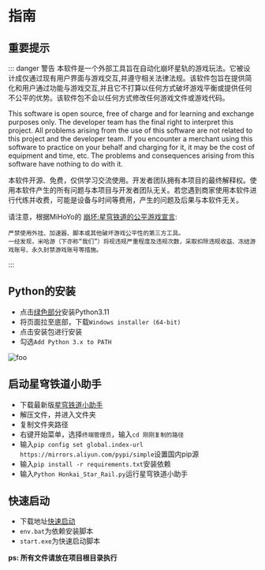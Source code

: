 <!--
 * @Author: Night-stars-1 nujj1042633805@gmail.com
 * @Date: 2023-05-23 15:45:31
 * @LastEditors: Night-stars-1 nujj1042633805@gmail.com
 * @LastEditTime: 2023-05-24 11:26:29
 * @Description: 
 * 
 * Copyright (c) 2023 by Night-stars-1, All Rights Reserved. 
-->
# 指南

## 重要提示
::: danger 警告
本软件是一个外部工具旨在自动化崩坏星轨的游戏玩法。它被设计成仅通过现有用户界面与游戏交互,并遵守相关法律法规。该软件包旨在提供简化和用户通过功能与游戏交互,并且它不打算以任何方式破坏游戏平衡或提供任何不公平的优势。该软件包不会以任何方式修改任何游戏文件或游戏代码。

This software is open source, free of charge and for learning and exchange purposes only. The developer team has the final right to interpret this project. All problems arising from the use of this software are not related to this project and the developer team. If you encounter a merchant using this software to practice on your behalf and charging for it, it may be the cost of equipment and time, etc. The problems and consequences arising from this software have nothing to do with it.

本软件开源、免费，仅供学习交流使用。开发者团队拥有本项目的最终解释权。使用本软件产生的所有问题与本项目与开发者团队无关。若您遇到商家使用本软件进行代练并收费，可能是设备与时间等费用，产生的问题及后果与本软件无关。


请注意，根据MiHoYo的 [崩坏:星穹铁道的公平游戏宣言](https://sr.mihoyo.com/news/111246?nav=news&type=notice):
```md:no-line-numbers
严禁使用外挂、加速器、脚本或其他破坏游戏公平性的第三方工具。
一经发现，米哈游（下亦称“我们”）将视违规严重程度及违规次数，采取扣除违规收益、冻结游戏账号、永久封禁游戏账号等措施。
```
:::

## Python的安装
 * 点击[绿色部分](https://www.python.org/downloads/release/python-3113/)安装Python3.11
 * 将页面拉至底部，下载`Windows installer (64-bit)`
 * 点击安装包进行安装
 * 勾选`Add Python 3.x to PATH`
 <img src="https://img06.mifile.cn/v1/MI_542ED8B1722DC/126cb397275a9756877965f2b16313e1.png" alt="foo">

## 启动星穹铁道小助手
 * 下载最新版[星穹铁道小助手](https://github.com/Starry-Wind/StarRailAssistant/releases/latest)
 * 解压文件，并进入文件夹
 * 复制文件夹路径
 * 右键开始菜单，选择`终端管理员`，输入`cd 刚刚复制的路径`
 * 输入`pip config set global.index-url https://mirrors.aliyun.com/pypi/simple`设置国内pip源
 * 输入`pip install -r requirements.txt`安装依赖
 * 输入`Python Honkai_Star_Rail.py`运行星穹铁道小助手

## 快速启动
 * 下载地址[快速启动](https://github.com/Starry-Wind/StarRailAssistant/releases/tag/快速启动)
 * `env.bat`为依赖安装脚本
 * `start.exe`为快速启动脚本
 
**ps: 所有文件请放在项目根目录执行**
